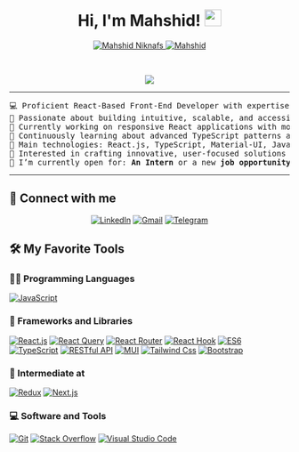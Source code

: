 
<h1 align="center">
Hi, I'm Mahshid!
	<a href="[https://github.com/MahshidNiknafs](https://github.com/MahshidNiknafs)" target="_self">
		<img src="https://media.giphy.com/media/hvRJCLFzcasrR4ia7z/giphy.gif" width="30">
	</a>
</h1>
<p align="center">
	<a href="https://github.com/MahshidNiknafs">
		<img src="https://komarev.com/ghpvc/?username=MahshidNiknafs&label=Profile%20views&color=0e75b6&style=flat" alt="Mahshid Niknafs" />
	</a>
	<a href="https://github.com/MahshidNiknafsn">
		<img src="https://img.shields.io/github/followers/MahshidNiknafs?label=Followers" alt="Mahshid" />
	</a>
</p>
<br/>
<p align="center">
	<a href="https://github.com/MahshidNiknafs">
		<img src="https://readme-typing-svg.herokuapp.com?lines=Front-End+Developer;React+Specialist;Enthusiastic;Always%20learning%20new%20things&center=true&width=380&height=45">
	</a>
</p>

<hr>

<pre>
💻 Proficient React-Based Front-End Developer with expertise in TypeScript and Material-UI (MUI)
📝 Passionate about building intuitive, scalable, and accessible user interfaces
🔭 Currently working on responsive React applications with modern front-end technologies
🌱 Continuously learning about advanced TypeScript patterns and optimizing UI/UX design
🌟 Main technologies: React.js, TypeScript, Material-UI, JavaScript (ES6+), CSS (including Tailwind and Sass), and RESTful APIs
🚩 Interested in crafting innovative, user-focused solutions in dynamic and collaborative environments
🤔 I’m currently open for: <b>An Intern</b> or a new <b>job opportunity</b>, this is <a href="https://drive.google.com/file/d/1OL-pYjC8jb3u3bbqLswQooZkah4ExeZf/view?usp=sharing" target="_blank">MY RESUME.</a>
</pre>
<hr>

## 🤝 Connect with me
<p align="center">
		<a href="https://www.linkedin.com/in/mahshid-niknafs//"><img src="https://img.shields.io/badge/linkedin-%230A66C2.svg?style=plastic&logo=linkedin&logoColor=white" alt="LinkedIn"/></a>
	<a href="mailto:mahshidniknafs.asd@gmail.com"><img src="https://img.shields.io/badge/gmail-%23EA4335.svg?style=plastic&logo=gmail&logoColor=white" alt="Gmail"/></a>
	<a href="https://t.me/MahshidNiknafs"><img src="https://img.shields.io/badge/Telegram-%2326A5E4.svg?style=plastic&logo=telegram&logoColor=white" alt="Telegram"/></a>
</p>

## 🛠️ My Favorite Tools

### 👨‍💻 Programming Languages

<p>
    <a href="https://github.com/MahshidNiknafs"><img alt="JavaScript" src="https://img.shields.io/badge/JavaScript%20-%23F7DF1E.svg?logo=javascript&logoColor=black"></a>

### 🧰 Frameworks and Libraries

<p>
    <a href="https://github.com/MahshidNiknafs"><img alt="React.js" src="https://img.shields.io/badge/react-%2361DAFB.svg?logo=react&logoColor=white"></a>
    <a href="https://github.com/MahshidNiknafs"><img alt="React Query" src="https://img.shields.io/badge/reactquery-%23FF4154.svg?logo=reactquery&logoColor=white"></a>
<a href="https://github.com/MahshidNiknafs"><img alt="React Router" src="https://img.shields.io/badge/reactrouter-%23CA4245.svg?logo=reactrouter&logoColor=white"></a>
    <a href="https://github.com/MahshidNiknafs"><img alt="React Hook"			src="https://img.shields.io/badge/reacthookform-%23%23EC5990.svg?logo=reacthookform&logoColor=white"></a>
    <a href="https://github.com/MahshidNiknafs"><img alt="ES6" src="https://img.shields.io/badge/ES6-%23FFCF00.svg?logo=ES6&logoColor=white"></a>
<a href="https://github.com/MahshidNiknafs"><img alt="TypeScript" src="https://img.shields.io/badge/typescript-%233178C6.svg?logo=typescript&logoColor=white"></a>
    <a href="https://github.com/MahshidNiknafs"><img alt="RESTful API" src="https://img.shields.io/badge/RESTful%20API-%2318BFFF.svg?logo=RESTful%20API&logoColor=white"></a>
    <a href="https://github.com/MahshidNiknafs"><img alt="MUI" src="https://img.shields.io/badge/mui-%23007FFF.svg?logo=mui&logoColor=white"></a>
<a href="https://github.com/MahshidNiknafs"><img alt="Tailwind Css" src="https://img.shields.io/badge/tailwindcss-%2306B6D4.svg?logo=tailwindcss&logoColor=white"></a>
    <a href="https://github.com/MahshidNiknafs"><img alt="Bootstrap" src="https://img.shields.io/badge/Bootstrap%20-%23150458.svg?logo=Bootstrap&logoColor=white"></a>
</p>


### 📝 Intermediate at

<p>
    <a href="https://github.com/MahshidNiknafs"><img alt="Redux" src="https://img.shields.io/badge/redux-%23764ABC.svg?logo=redux&logoColor=white"></a>
    <a href="https://github.com/MahshidNiknafs"><img alt="Next.js" src="https://img.shields.io/badge/nextdotjs-%23000000.svg?logo=nextdotjs&logoColor=white"></a>
    
</p>

### 💻 Software and Tools

<p>
    <a href="https://github.com/MahshidNiknafs"><img alt="Git" src="https://img.shields.io/badge/Git%20-%23F05033.svg?logo=git&logoColor=white"></a>
    <a href="https://github.com/MahshidNiknafs"><img alt="Stack Overflow" src="https://img.shields.io/badge/-Stack%20Overflow-FE7A16?logo=stack-overflow&logoColor=white"></a>
    <a href="https://github.com/MahshidNiknafs"><img alt="Visual Studio Code" src="https://img.shields.io/badge/Visual%20Studio%20Code-0078d7.svg?logo=visual-studio-code&logoColor=white"></a>
</p>
</br>





